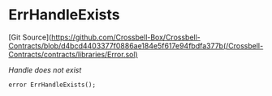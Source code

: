 # ErrHandleExists
[Git Source](https://github.com/Crossbell-Box/Crossbell-Contracts/blob/d4bcd4403377f0886ae184e5f617e94fbdfa377b(/Crossbell-Contracts/contracts/libraries/Error.sol)

*Handle does not exist*


```solidity
error ErrHandleExists();
```

